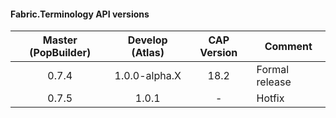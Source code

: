 #### Fabric.Terminology API versions


| Master (PopBuilder) | Develop (Atlas)     | CAP Version | Comment          |
|:-------------------:|:-------------------:|:-----------:|------------------|
| 0.7.4               | 1.0.0-alpha.X       | 18.2        | Formal release   |
| 0.7.5               | 1.0.1               | -           | Hotfix           |